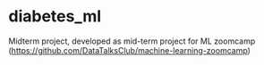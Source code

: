 # diabetes_ml
Midterm project, developed as mid-term project for ML zoomcamp (https://github.com/DataTalksClub/machine-learning-zoomcamp) 
